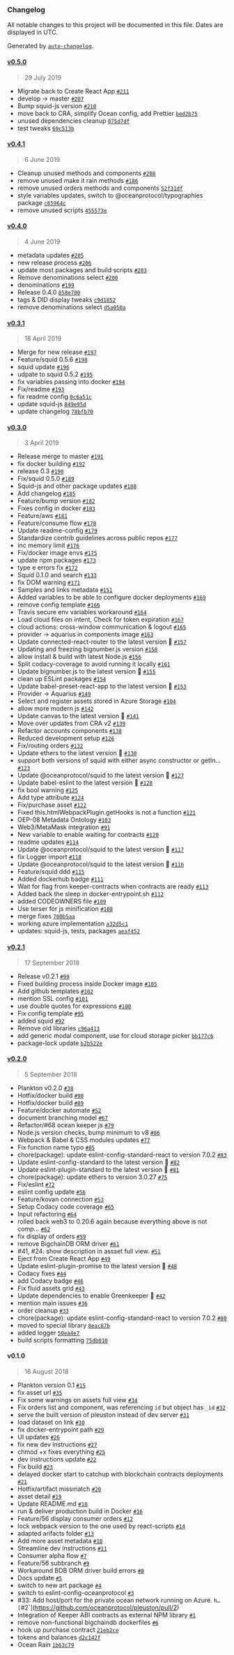 ### Changelog

All notable changes to this project will be documented in this file. Dates are displayed in UTC.

Generated by [`auto-changelog`](https://github.com/CookPete/auto-changelog).

#### [v0.5.0](https://github.com/oceanprotocol/pleuston/compare/v0.4.1...v0.5.0)

> 29 July 2019

- Migrate back to Create React App [`#211`](https://github.com/oceanprotocol/pleuston/pull/211)
- develop -> master [`#207`](https://github.com/oceanprotocol/pleuston/pull/207)
- Bump squid-js version [`#210`](https://github.com/oceanprotocol/pleuston/pull/210)
- move back to CRA, simplify Ocean config, add Prettier [`bed2b75`](https://github.com/oceanprotocol/pleuston/commit/bed2b75729c42b37fb0e5abb83eab9428fff5cb6)
- unused dependencies cleanup [`075d7df`](https://github.com/oceanprotocol/pleuston/commit/075d7df8c73dc490d5ad3ff323972a7d41722a27)
- test tweaks [`69c513b`](https://github.com/oceanprotocol/pleuston/commit/69c513bc66bac9e047120ac0a81ea8e9d50abbc5)

#### [v0.4.1](https://github.com/oceanprotocol/pleuston/compare/v0.4.0...v0.4.1)

> 6 June 2019

- Cleanup unused methods and components [`#208`](https://github.com/oceanprotocol/pleuston/pull/208)
- remove unused make it rain methods [`#186`](https://github.com/oceanprotocol/pleuston/issues/186)
- remove unused orders methods and components [`52f31df`](https://github.com/oceanprotocol/pleuston/commit/52f31dfab21610c14e67e620db4dcb34d86b1d67)
- style variables updates, switch to @oceanprotocol/typographies package [`c65964c`](https://github.com/oceanprotocol/pleuston/commit/c65964c836f7e1337ea3a1730b3f22bb0f3d79dd)
- remove unused scripts [`455573e`](https://github.com/oceanprotocol/pleuston/commit/455573ec7ab14502bf5169e9e2cbaf6a7a81ade4)

#### [v0.4.0](https://github.com/oceanprotocol/pleuston/compare/v0.3.1...v0.4.0)

> 4 June 2019

- metadata updates [`#205`](https://github.com/oceanprotocol/pleuston/pull/205)
- new release process [`#206`](https://github.com/oceanprotocol/pleuston/pull/206)
- update most packages and build scripts [`#203`](https://github.com/oceanprotocol/pleuston/pull/203)
- Remove denominations select [`#200`](https://github.com/oceanprotocol/pleuston/pull/200)
- denominations [`#199`](https://github.com/oceanprotocol/pleuston/pull/199)
- Release 0.4.0 [`858e700`](https://github.com/oceanprotocol/pleuston/commit/858e70095b50124b8eb4ab3f72dcf54f5cb92a73)
- tags & DID display tweaks [`c9d1852`](https://github.com/oceanprotocol/pleuston/commit/c9d18527bd454367657e30c740eead93c1110dc8)
- remove denominations select [`d5a050a`](https://github.com/oceanprotocol/pleuston/commit/d5a050a44a2d6979399b4deba67d2c7485a7c5da)

#### [v0.3.1](https://github.com/oceanprotocol/pleuston/compare/v0.3.0...v0.3.1)

> 18 April 2019

- Merge for new release [`#197`](https://github.com/oceanprotocol/pleuston/pull/197)
- Feature/squid 0.5.6 [`#198`](https://github.com/oceanprotocol/pleuston/pull/198)
- squid update [`#196`](https://github.com/oceanprotocol/pleuston/pull/196)
- udpate to squid 0.5.2 [`#195`](https://github.com/oceanprotocol/pleuston/pull/195)
- fix variables passing into docker [`#194`](https://github.com/oceanprotocol/pleuston/pull/194)
- Fix/readme [`#193`](https://github.com/oceanprotocol/pleuston/pull/193)
- fix readme config [`0c6a51c`](https://github.com/oceanprotocol/pleuston/commit/0c6a51c34df91e3033dfc73e2945e672d50786b8)
- update squid-js [`849e95d`](https://github.com/oceanprotocol/pleuston/commit/849e95d97755cb68ac1606d4b282eaa18ff3d848)
- update changelog [`78bfb70`](https://github.com/oceanprotocol/pleuston/commit/78bfb707d60d443f0be4ad5e8e8bb6e1edcc5d82)

#### [v0.3.0](https://github.com/oceanprotocol/pleuston/compare/v0.2.1...v0.3.0)

> 3 April 2019

- Release merge to master [`#191`](https://github.com/oceanprotocol/pleuston/pull/191)
- fix docker building [`#192`](https://github.com/oceanprotocol/pleuston/pull/192)
- release 0.3 [`#190`](https://github.com/oceanprotocol/pleuston/pull/190)
- Fix/squid 0.5.0 [`#189`](https://github.com/oceanprotocol/pleuston/pull/189)
- Squid-js and other package updates [`#188`](https://github.com/oceanprotocol/pleuston/pull/188)
- Add changelog [`#185`](https://github.com/oceanprotocol/pleuston/pull/185)
- Feature/bump version [`#182`](https://github.com/oceanprotocol/pleuston/pull/182)
- Fixes config in docker [`#183`](https://github.com/oceanprotocol/pleuston/pull/183)
- Feature/aws [`#181`](https://github.com/oceanprotocol/pleuston/pull/181)
- Feature/consume flow [`#178`](https://github.com/oceanprotocol/pleuston/pull/178)
- Update readme-config [`#179`](https://github.com/oceanprotocol/pleuston/pull/179)
- Standardize contrib guidelines across public repos [`#177`](https://github.com/oceanprotocol/pleuston/pull/177)
- inc memory limit [`#176`](https://github.com/oceanprotocol/pleuston/pull/176)
- Fix/docker image envs [`#175`](https://github.com/oceanprotocol/pleuston/pull/175)
- update npm packages [`#173`](https://github.com/oceanprotocol/pleuston/pull/173)
- type e errors fix [`#172`](https://github.com/oceanprotocol/pleuston/pull/172)
- Squid 0.1.0 and search [`#133`](https://github.com/oceanprotocol/pleuston/pull/133)
- fix DOM warning [`#171`](https://github.com/oceanprotocol/pleuston/pull/171)
- Samples and links metadata [`#151`](https://github.com/oceanprotocol/pleuston/pull/151)
- Added variables to be able to configure docker deployments [`#169`](https://github.com/oceanprotocol/pleuston/pull/169)
- remove config template [`#166`](https://github.com/oceanprotocol/pleuston/pull/166)
- Travis secure env variables workaround [`#164`](https://github.com/oceanprotocol/pleuston/pull/164)
- Load cloud files on intent, Check for token expiration [`#167`](https://github.com/oceanprotocol/pleuston/pull/167)
- cloud actions: cross-window communication & logout [`#165`](https://github.com/oceanprotocol/pleuston/pull/165)
- provider -> aquarius in components image [`#163`](https://github.com/oceanprotocol/pleuston/pull/163)
- Update connected-react-router to the latest version 🚀 [`#157`](https://github.com/oceanprotocol/pleuston/pull/157)
- Updating and freezing bignumber.js version [`#158`](https://github.com/oceanprotocol/pleuston/pull/158)
- allow install & build with latest Node.js [`#156`](https://github.com/oceanprotocol/pleuston/pull/156)
- Split codacy-coverage to avoid running it locally [`#161`](https://github.com/oceanprotocol/pleuston/pull/161)
- Update bignumber.js to the latest version 🚀 [`#155`](https://github.com/oceanprotocol/pleuston/pull/155)
- clean up ESLint packages [`#154`](https://github.com/oceanprotocol/pleuston/pull/154)
- Update babel-preset-react-app to the latest version 🚀 [`#153`](https://github.com/oceanprotocol/pleuston/pull/153)
- Provider -> Aquarius [`#149`](https://github.com/oceanprotocol/pleuston/pull/149)
- Select and register assets stored in Azure Storage [`#104`](https://github.com/oceanprotocol/pleuston/pull/104)
- allow more modern js [`#142`](https://github.com/oceanprotocol/pleuston/pull/142)
- Update canvas to the latest version 🚀 [`#141`](https://github.com/oceanprotocol/pleuston/pull/141)
- Move over updates from CRA v2 [`#139`](https://github.com/oceanprotocol/pleuston/pull/139)
- Refactor accounts components [`#138`](https://github.com/oceanprotocol/pleuston/pull/138)
- Reduced development setup [`#126`](https://github.com/oceanprotocol/pleuston/pull/126)
- Fix/routing orders [`#132`](https://github.com/oceanprotocol/pleuston/pull/132)
- Update ethers to the latest version 🚀 [`#130`](https://github.com/oceanprotocol/pleuston/pull/130)
- support both versions of squid with either async constructor or getIn… [`#123`](https://github.com/oceanprotocol/pleuston/pull/123)
- Update @oceanprotocol/squid to the latest version 🚀 [`#127`](https://github.com/oceanprotocol/pleuston/pull/127)
- Update babel-eslint to the latest version 🚀 [`#128`](https://github.com/oceanprotocol/pleuston/pull/128)
- fix bool warning [`#125`](https://github.com/oceanprotocol/pleuston/pull/125)
- Add type attribute  [`#124`](https://github.com/oceanprotocol/pleuston/pull/124)
- Fix/purchase asset [`#122`](https://github.com/oceanprotocol/pleuston/pull/122)
- Fixed this.htmlWebpackPlugin.getHooks is not a function [`#121`](https://github.com/oceanprotocol/pleuston/pull/121)
- OEP-08 Metadata Ontology [`#103`](https://github.com/oceanprotocol/pleuston/pull/103)
- Web3/MetaMask integration [`#91`](https://github.com/oceanprotocol/pleuston/pull/91)
- New variable to enable waiting for contracts [`#120`](https://github.com/oceanprotocol/pleuston/pull/120)
- readme updates [`#114`](https://github.com/oceanprotocol/pleuston/pull/114)
- Update @oceanprotocol/squid to the latest version 🚀 [`#117`](https://github.com/oceanprotocol/pleuston/pull/117)
- fix Logger import [`#118`](https://github.com/oceanprotocol/pleuston/pull/118)
- Update @oceanprotocol/squid to the latest version 🚀 [`#116`](https://github.com/oceanprotocol/pleuston/pull/116)
- Feature/squid ddd [`#115`](https://github.com/oceanprotocol/pleuston/pull/115)
- Added dockerhub badge [`#111`](https://github.com/oceanprotocol/pleuston/pull/111)
- Wait for flag from keeper-contracts when contracts are ready [`#113`](https://github.com/oceanprotocol/pleuston/pull/113)
- Added back the sleep in docker-entrypoint.sh [`#112`](https://github.com/oceanprotocol/pleuston/pull/112)
- added CODEOWNERS file [`#109`](https://github.com/oceanprotocol/pleuston/pull/109)
- Use terser for js minification  [`#108`](https://github.com/oceanprotocol/pleuston/pull/108)
- merge fixes [`700b5aa`](https://github.com/oceanprotocol/pleuston/commit/700b5aa177bc5adebadd26cd55103950d17d6a77)
- working azure implementation [`a32d5c1`](https://github.com/oceanprotocol/pleuston/commit/a32d5c138e6952963c11e9743bfacf7e6a991eeb)
- updates: squid-js, tests, packages [`aeaf452`](https://github.com/oceanprotocol/pleuston/commit/aeaf452f87f0751f6e08f57c6a654b782cddcfce)

#### [v0.2.1](https://github.com/oceanprotocol/pleuston/compare/v0.2.0...v0.2.1)

> 17 September 2018

- Release v0.2.1 [`#99`](https://github.com/oceanprotocol/pleuston/pull/99)
- Fixed building process inside Docker image [`#105`](https://github.com/oceanprotocol/pleuston/pull/105)
- Add github templates [`#102`](https://github.com/oceanprotocol/pleuston/pull/102)
- mention SSL config [`#101`](https://github.com/oceanprotocol/pleuston/pull/101)
- use double quotes for expressions [`#100`](https://github.com/oceanprotocol/pleuston/pull/100)
- Fix config template [`#95`](https://github.com/oceanprotocol/pleuston/pull/95)
- added squid [`#92`](https://github.com/oceanprotocol/pleuston/pull/92)
- Remove old libraries [`c96a413`](https://github.com/oceanprotocol/pleuston/commit/c96a41381d9f491304e28c5d4a289314fb4b546a)
- add generic modal component, use for cloud storage picker [`bb177c6`](https://github.com/oceanprotocol/pleuston/commit/bb177c6b09c50885f5c754c3f850b21c8c257769)
- package-lock update [`b2b522e`](https://github.com/oceanprotocol/pleuston/commit/b2b522eab71298d0bde37c3aeecb61ee6ac3b418)

#### [v0.2.0](https://github.com/oceanprotocol/pleuston/compare/v0.1.0...v0.2.0)

> 5 September 2018

- Plankton v0.2.0 [`#38`](https://github.com/oceanprotocol/pleuston/pull/38)
- Hotfix/docker build [`#90`](https://github.com/oceanprotocol/pleuston/pull/90)
- Hotfix/docker build [`#89`](https://github.com/oceanprotocol/pleuston/pull/89)
- Feature/docker automate [`#52`](https://github.com/oceanprotocol/pleuston/pull/52)
- document branching model [`#67`](https://github.com/oceanprotocol/pleuston/pull/67)
- Refactor/#68 ocean keeper js [`#79`](https://github.com/oceanprotocol/pleuston/pull/79)
- Node.js version checks, bump minimum to v8 [`#86`](https://github.com/oceanprotocol/pleuston/pull/86)
- Webpack & Babel & CSS modules updates [`#77`](https://github.com/oceanprotocol/pleuston/pull/77)
- Fix function name typo [`#85`](https://github.com/oceanprotocol/pleuston/pull/85)
- chore(package): update eslint-config-standard-react to version 7.0.2 [`#83`](https://github.com/oceanprotocol/pleuston/pull/83)
- Update eslint-config-standard to the latest version 🚀 [`#82`](https://github.com/oceanprotocol/pleuston/pull/82)
- Update eslint-plugin-standard to the latest version 🚀 [`#81`](https://github.com/oceanprotocol/pleuston/pull/81)
- chore(package): update ethers to version 3.0.27 [`#75`](https://github.com/oceanprotocol/pleuston/pull/75)
- Fix/eslint [`#72`](https://github.com/oceanprotocol/pleuston/pull/72)
- eslint config update [`#56`](https://github.com/oceanprotocol/pleuston/pull/56)
- Feature/kovan connection [`#53`](https://github.com/oceanprotocol/pleuston/pull/53)
- Setup Codacy code coverage [`#65`](https://github.com/oceanprotocol/pleuston/pull/65)
- Input refactoring [`#64`](https://github.com/oceanprotocol/pleuston/pull/64)
- rolled back web3 to 0.20.6 again because everything above is not comp… [`#62`](https://github.com/oceanprotocol/pleuston/pull/62)
- fix display of orders [`#59`](https://github.com/oceanprotocol/pleuston/pull/59)
- remove BigchainDB ORM driver [`#61`](https://github.com/oceanprotocol/pleuston/pull/61)
- #41, #24: show description in assset full view. [`#51`](https://github.com/oceanprotocol/pleuston/pull/51)
- Eject from Create React App [`#49`](https://github.com/oceanprotocol/pleuston/pull/49)
- Update eslint-plugin-promise to the latest version 🚀 [`#48`](https://github.com/oceanprotocol/pleuston/pull/48)
- Codacy fixes [`#44`](https://github.com/oceanprotocol/pleuston/pull/44)
- add Codacy badge [`#46`](https://github.com/oceanprotocol/pleuston/pull/46)
- Fix fluid assets grid [`#43`](https://github.com/oceanprotocol/pleuston/pull/43)
- Update dependencies to enable Greenkeeper 🌴 [`#42`](https://github.com/oceanprotocol/pleuston/pull/42)
- mention main issues [`#36`](https://github.com/oceanprotocol/pleuston/pull/36)
- order cleanup [`#33`](https://github.com/oceanprotocol/pleuston/pull/33)
- chore(package): update eslint-config-standard-react to version 7.0.2 [`#80`](https://github.com/oceanprotocol/pleuston/issues/80)
- moved to special library [`8eac87b`](https://github.com/oceanprotocol/pleuston/commit/8eac87b31ef4d6f0330d73dd27e8de4e062678e7)
- added logger [`50ea4e7`](https://github.com/oceanprotocol/pleuston/commit/50ea4e742d6a1065fb9a0bb376f201804809d78b)
- build scripts formatting [`75db010`](https://github.com/oceanprotocol/pleuston/commit/75db010636a92dc944f10194975bfe36a531f7e1)

#### v0.1.0

> 16 August 2018

- Plankton version 0.1 [`#15`](https://github.com/oceanprotocol/pleuston/pull/15)
- fix asset url [`#35`](https://github.com/oceanprotocol/pleuston/pull/35)
- Fix some warnings on assets full view [`#34`](https://github.com/oceanprotocol/pleuston/pull/34)
- Fix orders list and component, was referencing `id` but object has `_id` [`#32`](https://github.com/oceanprotocol/pleuston/pull/32)
- serve the built version of pleuston instead of dev server [`#31`](https://github.com/oceanprotocol/pleuston/pull/31)
- load dataset on link [`#30`](https://github.com/oceanprotocol/pleuston/pull/30)
- fix docker-entrypoint path [`#29`](https://github.com/oceanprotocol/pleuston/pull/29)
- UI updates [`#26`](https://github.com/oceanprotocol/pleuston/pull/26)
- fix new dev instructions [`#27`](https://github.com/oceanprotocol/pleuston/pull/27)
- chmod +x fixes everything [`#25`](https://github.com/oceanprotocol/pleuston/pull/25)
- dev instructions update [`#22`](https://github.com/oceanprotocol/pleuston/pull/22)
- Fix build [`#23`](https://github.com/oceanprotocol/pleuston/pull/23)
- delayed docker start to catchup with blockchain contracts deployments [`#21`](https://github.com/oceanprotocol/pleuston/pull/21)
- Hotfix/artifact missmatch [`#20`](https://github.com/oceanprotocol/pleuston/pull/20)
- asset detail [`#19`](https://github.com/oceanprotocol/pleuston/pull/19)
- Update README.md [`#18`](https://github.com/oceanprotocol/pleuston/pull/18)
- run & deliver production build in Docker [`#16`](https://github.com/oceanprotocol/pleuston/pull/16)
- Feature/56 display consumer orders [`#12`](https://github.com/oceanprotocol/pleuston/pull/12)
- lock webpack version to the one used by react-scripts [`#14`](https://github.com/oceanprotocol/pleuston/pull/14)
- adapted arifacts folder [`#13`](https://github.com/oceanprotocol/pleuston/pull/13)
- Add more asset metadata [`#10`](https://github.com/oceanprotocol/pleuston/pull/10)
- Streamline dev instructions [`#11`](https://github.com/oceanprotocol/pleuston/pull/11)
- Consumer alpha flow [`#7`](https://github.com/oceanprotocol/pleuston/pull/7)
- Feature/56 subbranch [`#9`](https://github.com/oceanprotocol/pleuston/pull/9)
- Workaround BDB ORM driver build errors [`#8`](https://github.com/oceanprotocol/pleuston/pull/8)
- Docs update [`#5`](https://github.com/oceanprotocol/pleuston/pull/5)
- switch to new art package [`#4`](https://github.com/oceanprotocol/pleuston/pull/4)
- switch to eslint-config-oceanprotocol [`#3`](https://github.com/oceanprotocol/pleuston/pull/3)
- #33: Add host/port for the private ocean network running on Azure. `h… [`#2`](https://github.com/oceanprotocol/pleuston/pull/2)
- Integration of Keeper ABI contracts as external NPM library [`#1`](https://github.com/oceanprotocol/pleuston/pull/1)
- remove non-functional bigchaindb dockerfiles [`#6`](https://github.com/oceanprotocol/pleuston/issues/6)
- hook up purchase contract [`21eb2ce`](https://github.com/oceanprotocol/pleuston/commit/21eb2cefc4fe7b49b70c56f1f733b9a432510394)
- tokens and balances [`d2c142f`](https://github.com/oceanprotocol/pleuston/commit/d2c142f9a9577b4779514bc530158f98157a14e7)
- Ocean Rain [`1b63c79`](https://github.com/oceanprotocol/pleuston/commit/1b63c79cde003fb768945b0a412ea8dcfabd1ece)
